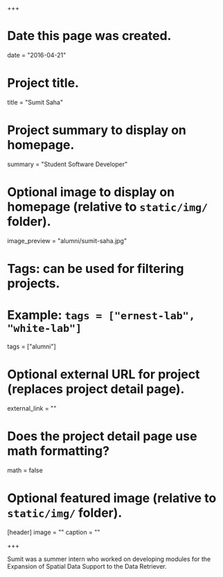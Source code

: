 +++
# Date this page was created.
date = "2016-04-21"

# Project title.
title = "Sumit Saha"

# Project summary to display on homepage.
summary = "Student Software Developer"

# Optional image to display on homepage (relative to `static/img/` folder).
image_preview = "alumni/sumit-saha.jpg"

# Tags: can be used for filtering projects.
# Example: `tags = ["ernest-lab", "white-lab"]`
tags = ["alumni"]

# Optional external URL for project (replaces project detail page).
external_link = ""

# Does the project detail page use math formatting?
math = false

# Optional featured image (relative to `static/img/` folder).
[header]
image = ""
caption = ""

+++

Sumit was a summer intern who worked on developing modules for the Expansion of Spatial Data Support to the Data Retriever.
